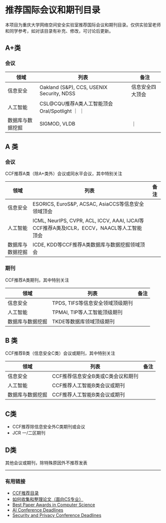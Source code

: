 # 推荐国际会议和期刊目录

本项目为重庆大学网络空间安全实验室推荐国际会议和期刊目录。仅供实验室老师和同学参考，如对该目录有补充、修改，可讨论后更新。


## A+类

### 会议

| 领域 | 列表 | 备注 |
| --- | --- | --- |
| 信息安全 | Oakland (S\&P), CCS, USENIX Security, NDSS | 信息安全四大顶会 |
| 人工智能 | CSL@CQU推荐A类人工智能顶会Oral/Spotlight ｜ ｜
| 数据库与数据挖掘 | SIGMOD, VLDB| ｜

## A 类

### 会议

CCF推荐A类（除A+类外）会议或同水平会议，其中特别关注

| 领域 | 列表 | 备注 |
| --- | --- | --- |
| 信息安全 | ESORICS, EuroS&P, ACSAC, AsiaCCS等信息安全领域顶会 |
| 人工智能 | ICML, NeurIPS, CVPR, ACL, ICCV, AAAI, IJCAI等CCF推荐A类及ICLR，ECCV，NAACL等人工智能顶会|
| 数据库与数据挖掘 | ICDE, KDD等CCF推荐A类数据库与数据挖掘领域顶会


### 期刊

CCF推荐A类期刊，其中特别关注

| 领域 | 列表 | 备注 |
| --- | --- | --- |
| 信息安全 | TPDS, TIFS等信息安全领域顶级期刊
| 人工智能 | TPMAI, TIP等人工智能顶级期刊
| 数据库与数据挖掘 | TKDE等数据库领域顶级期刊|

## B 类

CCF推荐B类（信息安全C类）会议或期刊，其中特别关注

| 领域 | 列表 | 备注 |
| --- | --- | --- |
| 信息安全 | CCF推荐信息安全B类或C类会议和期刊|
| 人工智能 | CCF推荐人工智能B类会议或期刊|
| 数据库与数据挖掘 | CCF推荐人工智能B类会议或期刊|


## C类

- CCF推荐除信息安全外C类期刊或会议
- JCR 一/二区期刊

## D类

其他会议或期刊，除特殊原因外不推荐发表

---
### 有用链接
- [CCF推荐目录](https://www.ccf.org.cn/Academic_Evaluation/By_category/)
- [如何收集和整理论文（面向CS专业）](https://ying-zhang.github.io/misc/2016/we-love-paper/#hosts)
- [Best Paper Awards in Computer Science](https://jeffhuang.com/best_paper_awards/)
- [AI Conference Deadlines](https://aideadlin.es/)
- [Security and Privacy Conference Deadlines](https://sec-deadlines.github.io/)
